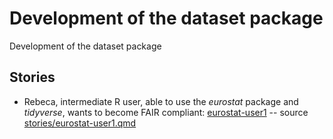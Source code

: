 # Development of the dataset package

Development of the dataset package

## Stories

- Rebeca, intermediate R user, able to use the _eurostat_ package and _tidyverse_, wants to become FAIR compliant: [eurostat-user1](https://music.dataobservatory.eu/documents/open_music_europe/dataset-development/stories/eurostat-user1.html) -- source [stories/eurostat-user1.qmd](https://github.com/dataobservatory-eu/dataset-development/stories/)
